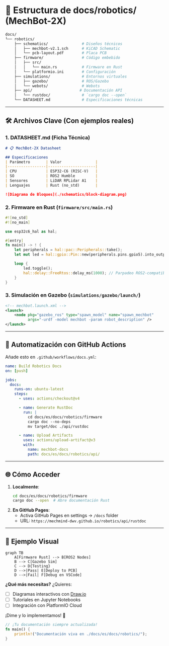 # 🤖 **Estructura de docs/robotics/** (MechBot-2X)

```bash
docs/
└── robotics/
    ├── schematics/               # Diseños técnicos
    │   ├── mechbot-v2.1.sch      # KiCAD Schematic
    │   └── pcb-layout.pdf        # Placa PCB
    ├── firmware/                 # Código embebido
    │   ├── src/
    │   │   └── main.rs           # Firmware en Rust
    │   └── platformio.ini        # Configuración
    ├── simulations/              # Entornos virtuales
    │   ├── gazebo/               # ROS/Gazebo
    │   └── webots/               # Webots
    ├── api/                     # Documentación API
    │   └── rustdoc/              # `cargo doc --open`
    └── DATASHEET.md              # Especificaciones técnicas
```

---

## 🛠️ **Archivos Clave** (Con ejemplos reales)

### 1. **DATASHEET.md** (Ficha Técnica)
```markdown
# 📋 MechBot-2X Datasheet

## Especificaciones
| Parámetro       | Valor               |
|-----------------|---------------------|
| CPU             | ESP32-C6 (RISC-V)   |
| SO              | ROS2 Humble         |
| Sensores        | LiDAR RPLidar A1    |
| Lenguajes       | Rust (no_std)       |

![Diagrama de Bloques](./schematics/block-diagram.png)
```

### 2. **Firmware en Rust** (`firmware/src/main.rs`)
```rust
#![no_std]
#![no_main]

use esp32c6_hal as hal;

#[entry]
fn main() -> ! {
    let peripherals = hal::pac::Peripherals::take();
    let mut led = hal::gpio::Pin::new(peripherals.pins.gpio5).into_output();

    loop {
        led.toggle();
        hal::delay::FreeRtos::delay_ms(1000); // Parpadeo ROS2-compatible
    }
}
```

### 3. **Simulación en Gazebo** (`simulations/gazebo/launch/`)
```xml
<!-- mechbot.launch.xml -->
<launch>
    <node pkg="gazebo_ros" type="spawn_model" name="spawn_mechbot"
          args="-urdf -model mechbot -param robot_description" />
</launch>
```

---

## 🔄 **Automatización con GitHub Actions**
Añade esto en `.github/workflows/docs.yml`:
```yaml
name: Build Robotics Docs
on: [push]

jobs:
  docs:
    runs-on: ubuntu-latest
    steps:
      - uses: actions/checkout@v4

      - name: Generate RustDoc
        run: |
          cd docs/es/docs/robotics/firmware
          cargo doc --no-deps
          mv target/doc ./api/rustdoc

      - name: Upload Artifacts
        uses: actions/upload-artifact@v3
        with:
          name: mechbot-docs
          path: docs/es/docs/robotics/api/
```

---

## 🌐 **Cómo Acceder**
1. **Localmente**:
   ```bash
   cd docs/es/docs/robotics/firmware
   cargo doc --open  # Abre documentación Rust
   ```
2. **En GitHub Pages**:
   - Activa GitHub Pages en settings → `/docs` folder
   - URL: `https://mechmind-dwv.github.io/robotics/api/rustdoc`

---

## 🎨 **Ejemplo Visual**
```mermaid
graph TB
    A[Firmware Rust] --> B[ROS2 Nodes]
    B --> C[Gazebo Sim]
    C --> D{Testing}
    D -->|Pass| E[Deploy to PCB]
    D -->|Fail| F[Debug en VSCode]
```

**¿Qué más necesitas?** ¿Quieres:
- [ ] Diagramas interactivos con [Draw.io](https://app.diagrams.net/)
- [ ] Tutoriales en Jupyter Notebooks
- [ ] Integración con PlatformIO Cloud

¡Dime y lo implementamos! 🚀

```rust
// ¡Tu documentación siempre actualizada!
fn main() {
    println!("Documentación viva en ./docs/es/docs/robotics/");
}
